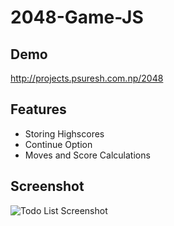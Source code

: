 # 2048-Game-JS
## Demo
http://projects.psuresh.com.np/2048

## Features
- Storing Highscores
- Continue Option
- Moves and Score Calculations

## Screenshot
![Todo List Screenshot](https://www.imageupload.co.uk/images/2017/06/13/Capture.png)

